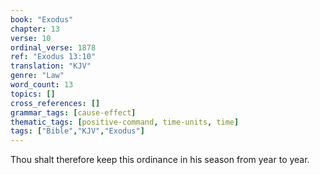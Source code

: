 ```yaml
---
book: "Exodus"
chapter: 13
verse: 10
ordinal_verse: 1878
ref: "Exodus 13:10"
translation: "KJV"
genre: "Law"
word_count: 13
topics: []
cross_references: []
grammar_tags: [cause-effect]
thematic_tags: [positive-command, time-units, time]
tags: ["Bible","KJV","Exodus"]
---
```

Thou shalt therefore keep this ordinance in his season from year to year.
